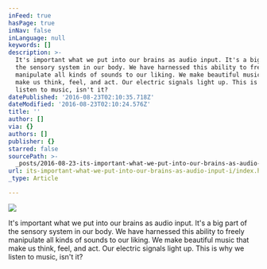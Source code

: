 ```yaml
---
inFeed: true
hasPage: true
inNav: false
inLanguage: null
keywords: []
description: >-
  It's important what we put into our brains as audio input. It's a big part of
  the sensory system in our body. We have harnessed this ability to freely
  manipulate all kinds of sounds to our liking. We make beautiful music that
  make us think, feel, and act. Our electric signals light up. This is why we
  listen to music, isn't it? 
datePublished: '2016-08-23T02:10:35.718Z'
dateModified: '2016-08-23T02:10:24.576Z'
title: ''
author: []
via: {}
authors: []
publisher: {}
starred: false
sourcePath: >-
  _posts/2016-08-23-its-important-what-we-put-into-our-brains-as-audio-input-i.md
url: its-important-what-we-put-into-our-brains-as-audio-input-i/index.html
_type: Article

---
```

![](https://the-grid-user-content.s3-us-west-2.amazonaws.com/81504def-72d5-44f0-880f-f4fe1e60e9f2.jpg)

It's important what we put into our brains as audio input. It's a big part of the sensory system in our body. We have harnessed this ability to freely manipulate all kinds of sounds to our liking. We make beautiful music that make us think, feel, and act. Our electric signals light up. This is why we listen to music, isn't it?